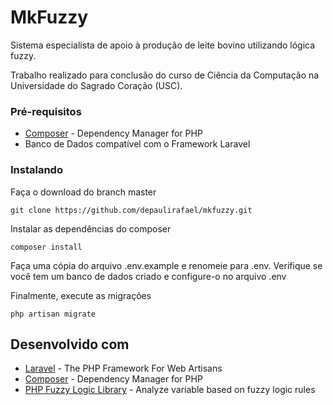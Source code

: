 # MkFuzzy

Sistema especialista de apoio à produção de leite bovino utilizando lógica fuzzy.

Trabalho realizado para conclusão do curso de Ciência da Computação na Universidade do Sagrado Coração (USC).


### Pré-requisitos

* [Composer](https://getcomposer.org/) - Dependency Manager for PHP
* Banco de Dados compatível com o Framework Laravel

### Instalando

Faça o download do branch master

```
git clone https://github.com/depaulirafael/mkfuzzy.git
```

Instalar as dependências do composer

```
composer install
```

Faça uma cópia do arquivo .env.example e renomeie para .env. Verifique se você tem um banco de dados criado e configure-o no arquivo .env

Finalmente,  execute as migrações

```
php artisan migrate
```


## Desenvolvido com

* [Laravel](https://laravel.com) - The PHP Framework For Web Artisans
* [Composer](https://getcomposer.org/) - Dependency Manager for PHP
* [PHP Fuzzy Logic Library](https://github.com/gsil1976/fuzzy-logic) - Analyze variable based on fuzzy logic rules



